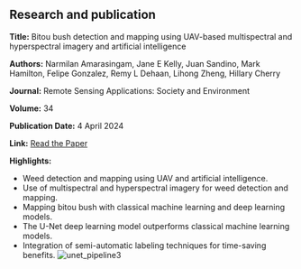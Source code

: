 ## Research and publication

**Title:** Bitou bush detection and mapping using UAV-based multispectral and hyperspectral imagery and artificial intelligence

**Authors:** Narmilan Amarasingam, Jane E Kelly, Juan Sandino, Mark Hamilton, Felipe Gonzalez, Remy L Dehaan, Lihong Zheng, Hillary Cherry

**Journal:** Remote Sensing Applications: Society and Environment

**Volume:** 34

**Publication Date:** 4 April 2024

**Link:** [Read the Paper](https://www.sciencedirect.com/science/article/pii/S2352938524000156)

**Highlights:**
- Weed detection and mapping using UAV and artificial intelligence.
- Use of multispectral and hyperspectral imagery for weed detection and mapping.
- Mapping bitou bush with classical machine learning and deep learning models.
- The U-Net deep learning model outperforms classical machine learning models.
- Integration of semi-automatic labeling techniques for time-saving benefits.
![unet_pipeline3](https://github.com/Narmilan-A/Remote-Weed-detection/assets/140802455/69b3c72f-40db-4069-a720-bb1a2665aadf)


